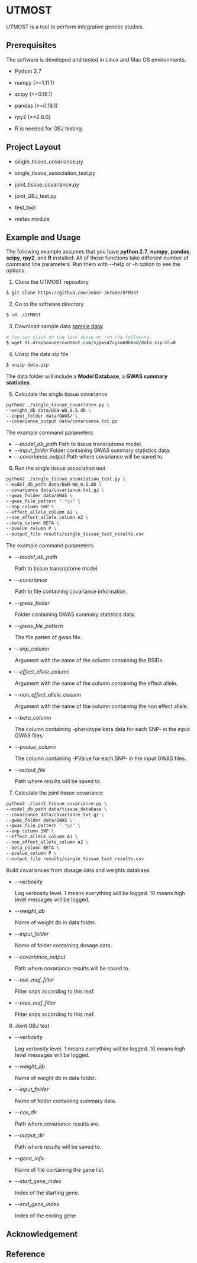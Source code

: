 # UTMOST

UTMOST is a tool to perform integrative genetic studies. 

## Prerequisites

The software is developed and tested in Linux and Mac OS environments. 

* Python 2.7 

* numpy (>=1.11.1)

* scipy (>=0.18.1)

* pandas (>=0.18.1)

* rpy2 (==2.8.6)

* R is needed for GBJ testing.

## Project Layout

* single_tissue_covariance.py

* single_tissue_association_test.py

* joint_tissue_covariance.py

* joint_GBJ_test.py

* test_tool

* metax module
                        
## Example and Usage

The following example assumes that you have **python 2.7**, **numpy**, **pandas**, **scipy**, **rpy2**, and **R** installed. 
All of these functions take different number of command line parameters. Run them with --help or -h option to see the options.


1. Clone the UTMOST repository 
```bash
$ git clone https://github.com/Joker-Jerome/UTMOST
```

2. Go to the software directory
```bash
$ cd ./UTMOST
```

3. Download sample data [sample data](dl.dropboxusercontent.com/s/pwk47cyiw60kkod/data.zip):
```bash
# You can click on the link above or run the following
$ wget dl.dropboxusercontent.com/s/pwk47cyiw60kkod/data.zip?dl=0
```

4. Unzip the data.zip file
```bash
$ unzip data.zip
```
The data folder will include a **Model Database**, a **GWAS summary statistics**.

5. Calculate the single tissue covariance
```bash
python2 ./single_tissue_covariance.py \
--weight_db data/DGN-WB_0.5.db \
--input_folder data/GWAS/ \
--covariance_output data/covariance.txt.gz
```
The example command parameters:

* *--model_db_path* Path to tissue transriptome model.
* *--input_folder* Folder containing GWAS summary statistics data.
* *--covariance_output* Path where covariance will be saved to.

6. Run the single tissue association test
```bash
python2 ./single_tissue_association_test.py \
--model_db_path data/DGN-WB_0.5.db \
--covariance data/covariance.txt.gz \
--gwas_folder data/GWAS \
--gwas_file_pattern ".*gz" \
--snp_column SNP \
--effect_allele_column A1 \
--non_effect_allele_column A2 \
--beta_column BETA \
--pvalue_column P \
--output_file results/single_tissue_test_results.csv
```
The example command parameters:

* *--model_db_path* 

  Path to tissue transriptome model.
  
* *--covariance* 

  Path to file containing covariance information.
  
* *--gwas_folder* 

  Folder containing GWAS summary statistics data.
  
* *--gwas_file_pattern* 

  The file patten of gwas file.
  
* *--snp_column* 

  Argument with the name of the column containing the RSIDs.
  
* *--effect_allele_column* 

  Argument with the name of the column containing the effect allele.
  
* *--non_effect_allele_column* 

  Argument with the name of the column containing the non effect allele.
  
* *--beta_column* 

  The column containing -phenotype beta data for each SNP- in the input GWAS files.
  
* *--pvalue_column* 

  The column containing -PValue for each SNP- in the input GWAS files.
  
* *--output_file* 

  Path where results will be saved to.

7. Calculate the joint tissue covariance
```bash
python2 ./joint_tissue_covariance.py \
--model_db_path data/tissue_database \
--covariance data/covariance.txt.gz \
--gwas_folder data/GWAS \
--gwas_file_pattern ".*gz" \
--snp_column SNP \
--effect_allele_column A1 \
--non_effect_allele_column A2 \
--beta_column BETA \
--pvalue_column P \
--output_file results/single_tissue_test_results.csv
```

Build covariances from dosage data and weights database.

* *--verbosity* 
  
  Log verbosity level. 1 means everything will be logged. 10 means high level messages will be logged.
  
* *--weight_db*

  Name of weight db in data folder.
  
* *--input_folder*

  Name of folder containing dosage data.
  
* *--covariance_output* 

  Path where covariance results will be saved to.
  
* *--min_maf_filter*

  Filter snps according to this maf.
  
* *--max_maf_filter*

  Filter snps according to this maf.
  

8. Joint GBJ test
  
* *--verbosity* 

  Log verbosity level. 1 means everything will be logged. 10 means high level messages will be logged.
  
* *--weight_db*

  Name of weight db in data folder.
  
* *--input_folder*

  Name of folder containing summary data.
  
* *--cov_dir* 

  Path where covariance results are.
  
* *--output_dir* 

  Path where results will be saved to.
  
* *--gene_info*

  Name of file containing the gene list.
  
* *--start_gene_index*

  Index of the starting gene.
  
* *--end_gene_index*

  Index of the ending gene
  
## Acknowledgement

## Reference
